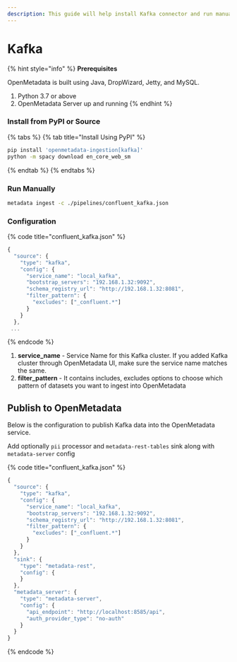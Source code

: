 ```yaml
---
description: This guide will help install Kafka connector and run manually
---
```


# Kafka

{% hint style="info" %}
**Prerequisites**

OpenMetadata is built using Java, DropWizard, Jetty, and MySQL.

1. Python 3.7 or above
2. OpenMetadata Server up and running
{% endhint %}

### Install from PyPI or Source

{% tabs %}
{% tab title="Install Using PyPI" %}
```bash
pip install 'openmetadata-ingestion[kafka]'
python -m spacy download en_core_web_sm
```
{% endtab %}
{% endtabs %}

### Run Manually

```bash
metadata ingest -c ./pipelines/confluent_kafka.json
```

### Configuration

{% code title="confluent_kafka.json" %}
```javascript
{
  "source": {
    "type": "kafka",
    "config": {
      "service_name": "local_kafka",
      "bootstrap_servers": "192.168.1.32:9092",
      "schema_registry_url": "http://192.168.1.32:8081",
      "filter_pattern": {
        "excludes": ["_confluent.*"]
      }
    }
  },
 ...
```
{% endcode %}

1. **service\_name** - Service Name for this Kafka cluster. If you added Kafka cluster through OpenMetadata UI, make sure the service name matches the same.
2. **filter\_pattern** - It contains includes, excludes options to choose which pattern of datasets you want to ingest into OpenMetadata

## Publish to OpenMetadata

Below is the configuration to publish Kafka data into the OpenMetadata service.

Add optionally `pii` processor and `metadata-rest-tables` sink along with `metadata-server` config

{% code title="confluent_kafka.json" %}
```javascript
{
  "source": {
    "type": "kafka",
    "config": {
      "service_name": "local_kafka",
      "bootstrap_servers": "192.168.1.32:9092",
      "schema_registry_url": "http://192.168.1.32:8081",
      "filter_pattern": {
        "excludes": ["_confluent.*"]
      }
    }
  },
  "sink": {
    "type": "metadata-rest",
    "config": {
    }
  },
  "metadata_server": {
    "type": "metadata-server",
    "config": {
      "api_endpoint": "http://localhost:8585/api",
      "auth_provider_type": "no-auth"
    }
  }
}
```
{% endcode %}

